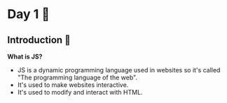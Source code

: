 # Day 1 🤩

   
## Introduction 👋
**What is JS?**
* JS is a dynamic programming language used in websites so it's called "The programming language of the web". 
* It's used to make websites interactive.
* It's used to modify and interact with HTML.
